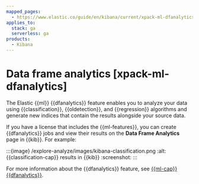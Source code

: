 ```yaml
---
mapped_pages:
  - https://www.elastic.co/guide/en/kibana/current/xpack-ml-dfanalytics.html
applies_to:
  stack: ga
  serverless: ga
products:
  - Kibana
---
```


# Data frame analytics [xpack-ml-dfanalytics]

The Elastic {{ml}} {{dfanalytics}} feature enables you to analyze your data using {{classification}}, {{oldetection}}, and {{regression}} algorithms and generate new indices that contain the results alongside your source data.

If you have a license that includes the {{ml-features}}, you can create {{dfanalytics}} jobs and view their results on the **Data Frame Analytics** page in {{kib}}. For example:

:::{image} /explore-analyze/images/kibana-classification.png
:alt: {{classification-cap}} results in {{kib}}
:screenshot:
:::

For more information about the {{dfanalytics}} feature, see [{{ml-cap}} {{dfanalytics}}](../data-frame-analytics.md).
